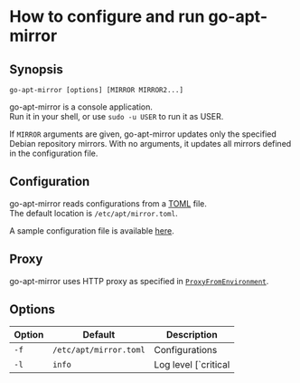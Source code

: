 How to configure and run go-apt-mirror
======================================

Synopsis
--------

```
go-apt-mirror [options] [MIRROR MIRROR2...]
```

go-apt-mirror is a console application.  
Run it in your shell, or use `sudo -u USER` to run it as USER.

If `MIRROR` arguments are given, go-apt-mirror updates only the specified
Debian repository mirrors.  With no arguments, it updates all mirrors
defined in the configuration file.

Configuration
-------------

go-apt-mirror reads configurations from a [TOML][] file.  
The default location is `/etc/apt/mirror.toml`.

A sample configuration file is available [here](mirror.toml).

Proxy
-----

go-apt-mirror uses HTTP proxy as specified in [`ProxyFromEnvironment`](https://golang.org/pkg/net/http/#ProxyFromEnvironment).

Options
-------

| Option | Default | Description |
| ------ | ------- | ----------- |
| `-f`   | `/etc/apt/mirror.toml` | Configurations |
| `-l`   | `info`  | Log level [`critical|error|warning|info|debug`] |


[TOML]: https://github.com/toml-lang/toml
